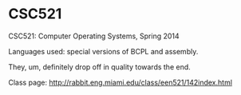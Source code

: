 # CSC521

CSC521: Computer Operating Systems, Spring 2014

Languages used: special versions of BCPL and assembly.

They, um, definitely drop off in quality towards the end.

Class page: http://rabbit.eng.miami.edu/class/een521/142index.html
